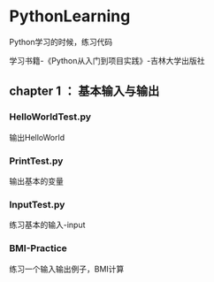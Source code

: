 # PythonLearning
Python学习的时候，练习代码

学习书籍-《Python从入门到项目实践》-吉林大学出版社
## chapter 1 ： 基本输入与输出

### HelloWorldTest.py
输出HelloWorld

### PrintTest.py
输出基本的变量

### InputTest.py
练习基本的输入-input

### BMI-Practice
练习一个输入输出例子，BMI计算
